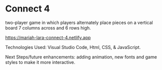 # Connect 4

two-player game in which players alternately place pieces on a vertical board 7 columns across and 6 rows high.

https://mariah-lara-connect-4.netlify.app


Technologies Used: Visual Studio Code, Html, CSS, & JavaScript. 

Next Steps/future enhancements: adding animation, new fonts and game styles to make it more interactive.
